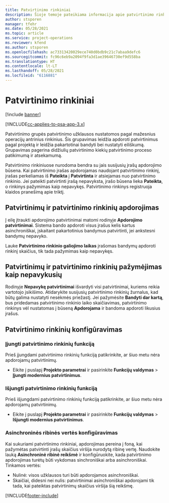 ```yaml
---
title: Patvirtinimo rinkiniai
description: Šioje temoje pateikiama informacija apie patvirtinimo rinkinį, užklausas ir šių operacijų antrinius rinkinius.
author: stsporen
manager: tfehr
ms.date: 05/28/2021
ms.topic: article
ms.service: project-operations
ms.reviewer: kfend
ms.author: stsporen
ms.openlocfilehash: ac73313420029ece740d0bdb9c21c7abaa9defc6
ms.sourcegitcommit: fc96c6eb9a2094f9fa3d1ae39646730ef9d558ba
ms.translationtype: HT
ms.contentlocale: lt-LT
ms.lasthandoff: 05/28/2021
ms.locfileid: "6116881"
---
```

# <a name="approval-sets"></a>Patvirtinimo rinkiniai

[!include [banner](../includes/psa-now-project-operations.md)]

[!INCLUDE[cc-applies-to-psa-app-3.x](../includes/cc-applies-to-psa-app-3x.md)]

Patvirtinimo grupės patvirtinimo užklausos nustatomos pagal mažesnius operacijų antrinius rinkinius. Šis grupavimas leidžia apdoroti patvirtinimus pagal projektą ir leidžia pakartotinai bandyti bei nustatyti eiliškumą. Grupavimas pagerina didžiulių patvirtinimo kiekių patvirtinimo proceso patikimumą ir atsekamumą.

Patvirtinimo rinkiniuose nurodoma bendra su jais susijusių įrašų apdorojimo būsena. Kai patvirtinimo įrašas apdorojamas naudojant patvirtinimo rinkinį, įrašas perkeliamas iš **Pateikta** į **Patvirtinta** ir atsiejamas nuo patvirtinimo rinkinio. Jei pateikti patvirtinti įrašą nepavyksta, įrašo būsena lieka **Pateikta**, o rinkinys pažymimas kaip nepavykęs. Patvirtinimo rinkinys registruoja klaidos pranešimą apie triktį.

## <a name="processing-approvals-and-approval-sets"></a>Patvirtinimų ir patvirtinimo rinkinių apdorojimas
Į eilę įtraukti apdorojimo patvirtinimai matomi rodinyje **Apdorojimo patvirtinimai**. Sistema bando apdoroti visus įrašus kelis kartus asinchroniškai, įskaitant pakartotinius bandymus patvirtinti, jei ankstesni bandymų nepavyko.

Lauke **Patvirtinimo rinkinio galiojimo laikas** įrašomas bandymų apdoroti rinkinį skaičius, tik tada pažymimas kaip nepavykęs.

## <a name="failed-approvals-and-approval-sets"></a>Patvirtinimų ir patvirtinimo rinkinių pažymėjimas kaip nepavykusių
Rodinyje **Nepavykę patvirtinimai** išvardyti visi patvirtinimai, kuriems reikia vartotojo įsikišimo. Atidarykite susijusių patvirtinimo rinkinių žurnalus, kad būtų galima nustatyti nesėkmės priežastį.
Jei pažymėsite **Bandyti dar kartą**, bus pridedamas patvirtinimo rinkinio laiko skaičiavimas, patvirtinimo rinkinys vėl nustatomas į būseną **Apdorojama** ir bandoma apdoroti likusius įrašus.

## <a name="configure-approval-sets"></a>Patvirtinimo rinkinių konfigūravimas

###  <a name="enable-the-approval-sets-feature"></a>Įjungti patvirtinimo rinkinių funkciją
Prieš įjungdami patvirtinimo rinkinių funkciją patikrinkite, ar šiuo metu nėra apdorojamų patvirtinimų.

- Eikite į puslapį **Projekto parametrai** ir pasirinkite **Funkcijų valdymas** > **Įjungti modernius patvirtinimus**.

### <a name="turn-off-the-approval-sets-feature"></a>Išjungti patvirtinimo rinkinių funkciją
Prieš išjungdami patvirtinimo rinkinių funkciją patikrinkite, ar šiuo metu nėra apdorojamų patvirtinimų.

- Eikite į puslapį **Projekto parametrai** ir pasirinkite **Funkcijų valdymas** > **Išjungti modernius patvirtinimus**.

### <a name="configuring-the-asynchronous-threshold"></a>Asinchroninės ribinės vertės konfigūravimas 
Kai sukuriami patvirtinimo rinkiniai, apdorojimas pereina į foną, kai pažymėtas patvirtinti įrašų skaičius viršija nurodytą ribinę vertę. Naudokite lauką **Asinchroninė ribinė reikšmė** ir konfigūruokite, kada patvirtinimo apdorojimas turėtų būti vykdomas sinchroniškai arba asinchroniškai.
Tinkamos vertės:

  - Nulinė: visos užklausos turi būti apdorojamos asinchroniškai. 
  - Skaičiai, didesni nei nulis: patvirtinimai asinchroniškai apdorojami tik tada, kai pateiktas patvirtinimų skaičius viršija šią reikšmę.

[!INCLUDE[footer-include](../includes/footer-banner.md)]
